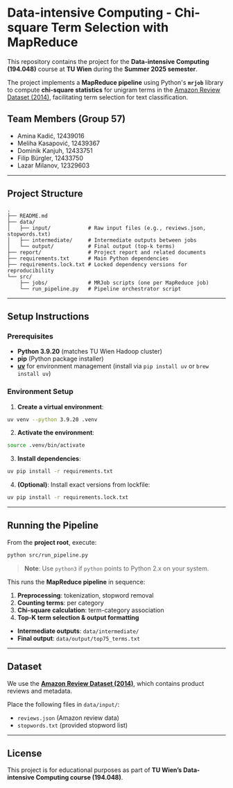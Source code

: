 # Data-intensive Computing - Chi-square Term Selection with MapReduce

This repository contains the project for the **Data-intensive Computing (194.048)** course at **TU Wien** during the **Summer 2025 semester**.

The project implements a **MapReduce pipeline** using Python's **`mrjob`** library to compute **chi-square statistics** for unigram terms in the [Amazon Review Dataset (2014)](https://cseweb.ucsd.edu/~jmcauley/datasets/amazon/links.html), facilitating term selection for text classification.

## Team Members (Group 57)

- Amina Kadić, 12439016
- Meliha Kasapović, 12439367
- Dominik Kanjuh, 12433751
- Filip Bürgler, 12433750
- Lazar Milanov, 12329603

---

## Project Structure

```
.
├── README.md
├── data/
│   ├── input/            # Raw input files (e.g., reviews.json, stopwords.txt)
│   ├── intermediate/     # Intermediate outputs between jobs
│   └── output/           # Final output (top-k terms)
├── report/               # Project report and related documents
├── requirements.txt      # Main Python dependencies
├── requirements.lock.txt # Locked dependency versions for reproducibility
└── src/
    ├── jobs/             # MRJob scripts (one per MapReduce job)
    └── run_pipeline.py   # Pipeline orchestrator script
```

---

## Setup Instructions

### Prerequisites

- **Python 3.9.20** (matches TU Wien Hadoop cluster)
- **pip** (Python package installer)
- **[uv](https://github.com/astral-sh/uv)** for environment management (install via `pip install uv` or `brew install uv`)

### Environment Setup

1. **Create a virtual environment**:

```bash
uv venv --python 3.9.20 .venv
```

2. **Activate the environment**:

```bash
source .venv/bin/activate
```

3. **Install dependencies**:

```bash
uv pip install -r requirements.txt
```

4. **(Optional)**: Install exact versions from lockfile:

```bash
uv pip install -r requirements.lock.txt
```

---

## Running the Pipeline

From the **project root**, execute:

```bash
python src/run_pipeline.py
```

> **Note**: Use `python3` if `python` points to Python 2.x on your system.

This runs the **MapReduce pipeline** in sequence:

1. **Preprocessing**: tokenization, stopword removal
2. **Counting terms**: per category
3. **Chi-square calculation**: term-category association
4. **Top-K term selection & output formatting**

- **Intermediate outputs**: `data/intermediate/`
- **Final output**: `data/output/top75_terms.txt`

---

## Dataset

We use the **[Amazon Review Dataset (2014)](https://cseweb.ucsd.edu/~jmcauley/datasets/amazon/links.html)**, which contains product reviews and metadata.

Place the following files in `data/input/`:

- `reviews.json` (Amazon review data)
- `stopwords.txt` (provided stopword list)

---

## License

This project is for educational purposes as part of **TU Wien’s Data-intensive Computing course (194.048)**.
